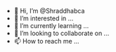 - 👋 Hi, I’m @Shraddhabca
- 👀 I’m interested in ...
- 🌱 I’m currently learning ...
- 💞️ I’m looking to collaborate on ...
- 📫 How to reach me ...

<!---
Shraddhabca/Shraddhabca is a ✨ special ✨ repository because its `README.md` (this file) appears on your GitHub profile.
You can click the Preview link to take a look at your changes.
--->
